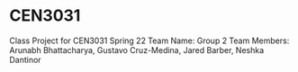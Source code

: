 # CEN3031
Class Project for CEN3031 Spring 22
Team Name: Group 2
Team Members: Arunabh Bhattacharya, Gustavo Cruz-Medina, Jared Barber, Neshka Dantinor
